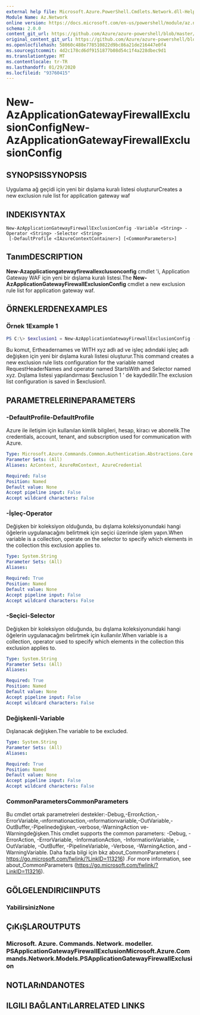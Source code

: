 ```yaml
---
external help file: Microsoft.Azure.PowerShell.Cmdlets.Network.dll-Help.xml
Module Name: Az.Network
online version: https://docs.microsoft.com/en-us/powershell/module/az.network/new-azapplicationgatewayfirewallexclusionconfig
schema: 2.0.0
content_git_url: https://github.com/Azure/azure-powershell/blob/master/src/Network/Network/help/New-AzApplicationGatewayFirewallExclusionConfig.md
original_content_git_url: https://github.com/Azure/azure-powershell/blob/master/src/Network/Network/help/New-AzApplicationGatewayFirewallExclusionConfig.md
ms.openlocfilehash: 58060c488e778510822d9bc86a21de216447e0f4
ms.sourcegitcommit: 4d2c178cd6df9151877b08d54c1f4a228dbec9d1
ms.translationtype: MT
ms.contentlocale: tr-TR
ms.lasthandoff: 01/29/2020
ms.locfileid: "93760415"
---
```

# <span data-ttu-id="56e8e-101">New-AzApplicationGatewayFirewallExclusionConfig</span><span class="sxs-lookup"><span data-stu-id="56e8e-101">New-AzApplicationGatewayFirewallExclusionConfig</span></span>

## <span data-ttu-id="56e8e-102">SYNOPSIS</span><span class="sxs-lookup"><span data-stu-id="56e8e-102">SYNOPSIS</span></span>
<span data-ttu-id="56e8e-103">Uygulama ağ geçidi için yeni bir dışlama kuralı listesi oluşturur</span><span class="sxs-lookup"><span data-stu-id="56e8e-103">Creates a new exclusion rule list for application gateway waf</span></span>

## <span data-ttu-id="56e8e-104">INDEKI</span><span class="sxs-lookup"><span data-stu-id="56e8e-104">SYNTAX</span></span>

```
New-AzApplicationGatewayFirewallExclusionConfig -Variable <String> -Operator <String> -Selector <String>
 [-DefaultProfile <IAzureContextContainer>] [<CommonParameters>]
```

## <span data-ttu-id="56e8e-105">Tanım</span><span class="sxs-lookup"><span data-stu-id="56e8e-105">DESCRIPTION</span></span>
<span data-ttu-id="56e8e-106">**New-Azapplicationgatewayfirewallexclusıonconfig** cmdlet 'i, Application Gateway WAF için yeni bir dışlama kuralı listesi.</span><span class="sxs-lookup"><span data-stu-id="56e8e-106">The **New-AzApplicationGatewayFirewallExclusionConfig** cmdlet a new exclusion rule list for application gateway waf.</span></span>

## <span data-ttu-id="56e8e-107">ÖRNEKLERDEN</span><span class="sxs-lookup"><span data-stu-id="56e8e-107">EXAMPLES</span></span>

### <span data-ttu-id="56e8e-108">Örnek 1</span><span class="sxs-lookup"><span data-stu-id="56e8e-108">Example 1</span></span>
```powershell
PS C:\> $exclusion1 = New-AzApplicationGatewayFirewallExclusionConfig -Variable "RequestHeaderNames" -Operator "StartsWith" -Selector "xyz"
```

<span data-ttu-id="56e8e-109">Bu komut, Ertheadernames ve WITH xyz adlı ad ve işleç adındaki işleç adlı değişken için yeni bir dışlama kuralı listesi oluşturur.</span><span class="sxs-lookup"><span data-stu-id="56e8e-109">This command creates a new exclusion rule lists configuration for the variable named RequestHeaderNames and operator named StartsWith and Selector named xyz.</span></span> <span data-ttu-id="56e8e-110">Dışlama listesi yapılandırması $exclusion 1 ' de kaydedilir.</span><span class="sxs-lookup"><span data-stu-id="56e8e-110">The exclusion list configuration is saved in $exclusion1.</span></span>

## <span data-ttu-id="56e8e-111">PARAMETRELERINE</span><span class="sxs-lookup"><span data-stu-id="56e8e-111">PARAMETERS</span></span>

### <span data-ttu-id="56e8e-112">-DefaultProfile</span><span class="sxs-lookup"><span data-stu-id="56e8e-112">-DefaultProfile</span></span>
<span data-ttu-id="56e8e-113">Azure ile iletişim için kullanılan kimlik bilgileri, hesap, kiracı ve abonelik.</span><span class="sxs-lookup"><span data-stu-id="56e8e-113">The credentials, account, tenant, and subscription used for communication with Azure.</span></span>

```yaml
Type: Microsoft.Azure.Commands.Common.Authentication.Abstractions.Core.IAzureContextContainer
Parameter Sets: (All)
Aliases: AzContext, AzureRmContext, AzureCredential

Required: False
Position: Named
Default value: None
Accept pipeline input: False
Accept wildcard characters: False
```

### <span data-ttu-id="56e8e-114">-İşleç</span><span class="sxs-lookup"><span data-stu-id="56e8e-114">-Operator</span></span>
<span data-ttu-id="56e8e-115">Değişken bir koleksiyon olduğunda, bu dışlama koleksiyonundaki hangi öğelerin uygulanacağını belirtmek için seçici üzerinde işlem yapın.</span><span class="sxs-lookup"><span data-stu-id="56e8e-115">When variable is a collection, operate on the selector to specify which elements in the collection this exclusion applies to.</span></span>

```yaml
Type: System.String
Parameter Sets: (All)
Aliases:

Required: True
Position: Named
Default value: None
Accept pipeline input: False
Accept wildcard characters: False
```

### <span data-ttu-id="56e8e-116">-Seçici</span><span class="sxs-lookup"><span data-stu-id="56e8e-116">-Selector</span></span>
<span data-ttu-id="56e8e-117">Değişken bir koleksiyon olduğunda, bu dışlama koleksiyonundaki hangi öğelerin uygulanacağını belirtmek için kullanılır.</span><span class="sxs-lookup"><span data-stu-id="56e8e-117">When variable is a collection, operator used to specify which elements in the collection this exclusion applies to.</span></span>

```yaml
Type: System.String
Parameter Sets: (All)
Aliases:

Required: True
Position: Named
Default value: None
Accept pipeline input: False
Accept wildcard characters: False
```

### <span data-ttu-id="56e8e-118">Değişkenli</span><span class="sxs-lookup"><span data-stu-id="56e8e-118">-Variable</span></span>
<span data-ttu-id="56e8e-119">Dışlanacak değişken.</span><span class="sxs-lookup"><span data-stu-id="56e8e-119">The variable to be excluded.</span></span>

```yaml
Type: System.String
Parameter Sets: (All)
Aliases:

Required: True
Position: Named
Default value: None
Accept pipeline input: False
Accept wildcard characters: False
```

### <span data-ttu-id="56e8e-120">CommonParameters</span><span class="sxs-lookup"><span data-stu-id="56e8e-120">CommonParameters</span></span>
<span data-ttu-id="56e8e-121">Bu cmdlet ortak parametreleri destekler:-Debug,-ErrorAction,-ErrorVariable,-ınformationaction,-ınformationvariable,-OutVariable,-OutBuffer,-Pipelinedeğişken,-verbose,-WarningAction ve-Warningdeğişken.</span><span class="sxs-lookup"><span data-stu-id="56e8e-121">This cmdlet supports the common parameters: -Debug, -ErrorAction, -ErrorVariable, -InformationAction, -InformationVariable, -OutVariable, -OutBuffer, -PipelineVariable, -Verbose, -WarningAction, and -WarningVariable.</span></span> <span data-ttu-id="56e8e-122">Daha fazla bilgi için bkz about_CommonParameters ( https://go.microsoft.com/fwlink/?LinkID=113216) .</span><span class="sxs-lookup"><span data-stu-id="56e8e-122">For more information, see about_CommonParameters (https://go.microsoft.com/fwlink/?LinkID=113216).</span></span>

## <span data-ttu-id="56e8e-123">GÖLGELENDIRICI</span><span class="sxs-lookup"><span data-stu-id="56e8e-123">INPUTS</span></span>

### <span data-ttu-id="56e8e-124">Yabilirsiniz</span><span class="sxs-lookup"><span data-stu-id="56e8e-124">None</span></span>

## <span data-ttu-id="56e8e-125">ÇıKıŞLAR</span><span class="sxs-lookup"><span data-stu-id="56e8e-125">OUTPUTS</span></span>

### <span data-ttu-id="56e8e-126">Microsoft. Azure. Commands. Network. modeller. PSApplicationGatewayFirewallExclusion</span><span class="sxs-lookup"><span data-stu-id="56e8e-126">Microsoft.Azure.Commands.Network.Models.PSApplicationGatewayFirewallExclusion</span></span>

## <span data-ttu-id="56e8e-127">NOTLARıNDA</span><span class="sxs-lookup"><span data-stu-id="56e8e-127">NOTES</span></span>

## <span data-ttu-id="56e8e-128">ILGILI BAĞLANTıLAR</span><span class="sxs-lookup"><span data-stu-id="56e8e-128">RELATED LINKS</span></span>
